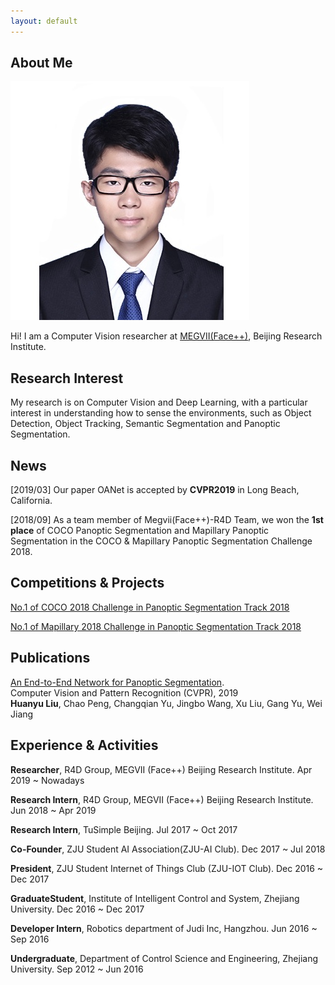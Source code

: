 ```yaml
---
layout: default
---
```


## About Me

<img class="profile-picture" src="portfolio_1.jpg">
 
Hi! I am a Computer Vision researcher at [MEGVII(Face++)](https://www.megvii.com), Beijing Research Institute.


## Research Interest
My research is on Computer Vision and Deep Learning, with a particular interest in understanding how to sense the environments, such as Object Detection, Object Tracking, Semantic Segmentation and Panoptic Segmentation.


## News

[2019/03] Our paper OANet is accepted by **CVPR2019** in Long Beach, California.

[2018/09] As a team member of Megvii(Face++)-R4D Team, we won the **1st place** of COCO Panoptic Segmentation and Mapillary Panoptic Segmentation in the COCO & Mapillary Panoptic Segmentation Challenge 2018.


## Competitions & Projects

[No.1 of COCO 2018 Challenge in Panoptic Segmentation Track 2018](http://cocodataset.org/workshop/coco-mapillary-eccv-2018.html)

[No.1 of Mapillary 2018 Challenge in Panoptic Segmentation Track 2018](http://cocodataset.org/workshop/coco-mapillary-eccv-2018.html)


## Publications

[An End-to-End Network for Panoptic Segmentation](https://arxiv.org/abs/1903.05027). <br>
Computer Vision and Pattern Recognition (CVPR), 2019 <br>
**Huanyu Liu**, Chao Peng, Changqian Yu, Jingbo Wang, Xu Liu, Gang Yu, Wei Jiang 


## Experience & Activities

**Researcher**, R4D Group, MEGVII (Face++) Beijing Research Institute. Apr 2019 ~ Nowadays

**Research Intern**, R4D Group, MEGVII (Face++) Beijing Research Institute. Jun 2018 ~ Apr 2019

**Research Intern**, TuSimple Beijing. Jul 2017 ~ Oct 2017

**Co-Founder**, ZJU Student AI Association(ZJU-AI Club). Dec 2017 ~ Jul 2018

**President**, ZJU Student Internet of Things Club (ZJU-IOT Club). Dec 2016 ~ Dec 2017

**GraduateStudent**, Institute of Intelligent Control and System, Zhejiang University. Dec 2016 ~ Dec 2017

**Developer Intern**, Robotics department of Judi Inc, Hangzhou. Jun 2016 ~ Sep 2016

**Undergraduate**, Department of Control Science and Engineering, Zhejiang University. Sep 2012 ~ Jun 2016

